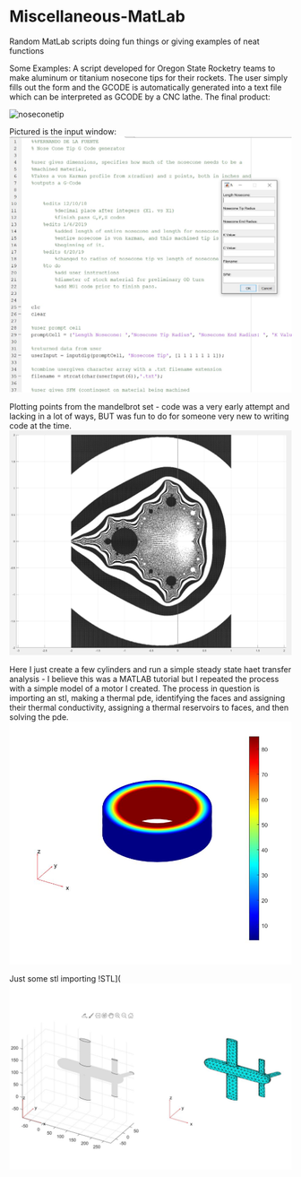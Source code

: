 # Miscellaneous-MatLab
Random MatLab scripts doing fun things or giving examples of neat functions

Some Examples:
A script developed for Oregon State Rocketry teams to make aluminum or titanium nosecone tips for their rockets.
The user simply fills out the form and the GCODE is automatically generated into a text file which can be interpreted as GCODE by a CNC lathe.
The final product:

![noseconetip](https://github.com/delafern/Miscellaneous-MatLab/blob/master/nosecone.gif)

Pictured is the input window:
![input](https://github.com/delafern/Miscellaneous-MatLab/blob/master/screencap2.JPG)



Plotting points from the mandelbrot set - code was a very early attempt and lacking in a lot of ways, BUT was fun to do for someone very new to writing code at the time.
![mbrot](https://github.com/delafern/Miscellaneous-MatLab/blob/master/screencap1.JPG)

Here I just create a few cylinders and run a simple steady state haet transfer analysis - I believe this was a MATLAB tutorial but I repeated the process with a simple model of a motor I created. The process in question is importing an stl, making a thermal pde, identifying the faces and assigning their thermal conductivity, assigning a thermal reservoirs to faces, and then solving the pde.
![thermal](https://github.com/delafern/Miscellaneous-MatLab/blob/master/screencap4.JPG)

Just some stl importing
!STL](![mbrot](https://github.com/delafern/Miscellaneous-MatLab/blob/master/screencap3.JPG)
